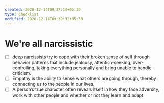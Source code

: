 ```yaml
---
created: 2020-12-14T09:37:14+05:30
type: Checklist
modified: 2020-12-14T09:39:32+05:30
---
```


# We're all narcissistic

- [ ] deep narcissists try to cope with their broken sense of self through behavior patterns that include jealousy, attention-seeking, over-controlling, taking everything personally and being unable to handle criticism.
- [ ] Empathy is the ability to sense what others are going through, thereby connecting us to the people in our lives.
- [ ] A person’s true character often reveals itself in how they face adversity, work with other people and whether or not they learn and adapt